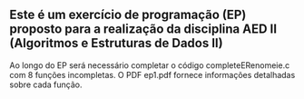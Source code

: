 ## Este é um exercício de programação (EP) proposto para a realização da disciplina AED II (Algoritmos e Estruturas de Dados II)
Ao longo do EP será necessário completar o código completeERenomeie.c com 8 funções incompletas. O PDF ep1.pdf fornece informações detalhadas sobre cada função.